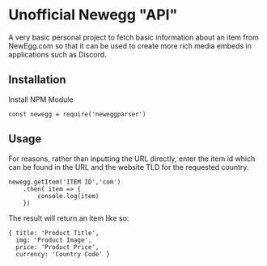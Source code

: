 # Unofficial Newegg "API"

A very basic personal project to fetch basic information about an item from NewEgg.com so that it can be used to create more rich media embeds in applications such as Discord.

## Installation

Install NPM Module

`const newegg = require('neweggparser')`

## Usage
For reasons, rather than inputting the URL directly, enter the item id which can be found in the URL and the website TLD for the requested country.
```
newegg.getItem('ITEM ID','com')
    .then( item => {
        console.log(item)
    })
```

The result will return an item like so:

```
{ title: 'Product Title',
  img: 'Product Image',
  price: 'Product Price',
  currency: 'Country Code' }
```
